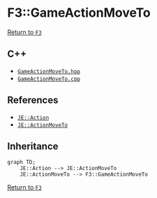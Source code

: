 # F3::GameActionMoveTo

[Return to `F3`](/docs/f3.md)

## C++

- [`GameActionMoveTo.hpp`](/src/f3/GameActionMoveTo.hpp)
- [`GameActionMoveTo.cpp`](/src/f3/GameActionMoveTo.cpp)

## References

- [`JE::Action`](https://github.com/OpenJE/openje/docs/je/Action.md)
- [`JE::ActionMoveTo`](https://github.com/OpenJE/openje/docs/je/ActionMoveTo.md)

## Inheritance

```mermaid
graph TD;
    JE::Action --> JE::ActionMoveTo
    JE::ActionMoveTo --> F3::GameActionMoveTo
```

[Return to `F3`](/docs/f3.md)